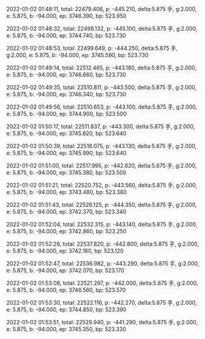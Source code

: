 2022-01-02 01:48:11, total: 22479.406, p: -445.210, delta:5.875 手, g:2.000, e: 5.875, b: -94.000, ep: 3746.390, bp: 523.950

2022-01-02 01:48:32, total: 22498.132, p: -445.100, delta:5.875 手, g:2.000, e: 5.875, b: -94.000, ep: 3744.740, bp: 523.730

2022-01-02 01:48:53, total: 22499.649, p: -444.250, delta:5.875 手, g:2.000, e: 5.875, b: -94.000, ep: 3745.590, bp: 523.730

2022-01-02 01:49:14, total: 22512.465, p: -443.180, delta:5.875 手, g:2.000, e: 5.875, b: -94.000, ep: 3746.660, bp: 523.730

2022-01-02 01:49:35, total: 22510.811, p: -443.500, delta:5.875 手, g:2.000, e: 5.875, b: -94.000, ep: 3746.340, bp: 523.730

2022-01-02 01:49:56, total: 22510.653, p: -443.100, delta:5.875 手, g:2.000, e: 5.875, b: -94.000, ep: 3744.900, bp: 523.500

2022-01-02 01:50:17, total: 22511.837, p: -443.300, delta:5.875 手, g:2.000, e: 5.875, b: -94.000, ep: 3745.820, bp: 523.640

2022-01-02 01:50:39, total: 22518.075, p: -443.130, delta:5.875 手, g:2.000, e: 5.875, b: -94.000, ep: 3745.990, bp: 523.640

2022-01-02 01:51:00, total: 22517.995, p: -442.620, delta:5.875 手, g:2.000, e: 5.875, b: -94.000, ep: 3745.380, bp: 523.500

2022-01-02 01:51:21, total: 22520.752, p: -443.560, delta:5.875 手, g:2.000, e: 5.875, b: -94.000, ep: 3743.480, bp: 523.380

2022-01-02 01:51:43, total: 22526.125, p: -444.350, delta:5.875 手, g:2.000, e: 5.875, b: -94.000, ep: 3742.370, bp: 523.340

2022-01-02 01:52:04, total: 22532.315, p: -443.140, delta:5.875 手, g:2.000, e: 5.875, b: -94.000, ep: 3742.860, bp: 523.250

2022-01-02 01:52:26, total: 22537.820, p: -442.800, delta:5.875 手, g:2.000, e: 5.875, b: -94.000, ep: 3742.160, bp: 523.120

2022-01-02 01:52:47, total: 22536.982, p: -443.290, delta:5.875 手, g:2.000, e: 5.875, b: -94.000, ep: 3742.070, bp: 523.170

2022-01-02 01:53:08, total: 22521.297, p: -442.000, delta:5.875 手, g:2.000, e: 5.875, b: -94.000, ep: 3746.560, bp: 523.570

2022-01-02 01:53:30, total: 22522.116, p: -442.270, delta:5.875 手, g:2.000, e: 5.875, b: -94.000, ep: 3744.850, bp: 523.390

2022-01-02 01:53:51, total: 22529.940, p: -441.290, delta:5.875 手, g:2.000, e: 5.875, b: -94.000, ep: 3745.350, bp: 523.330